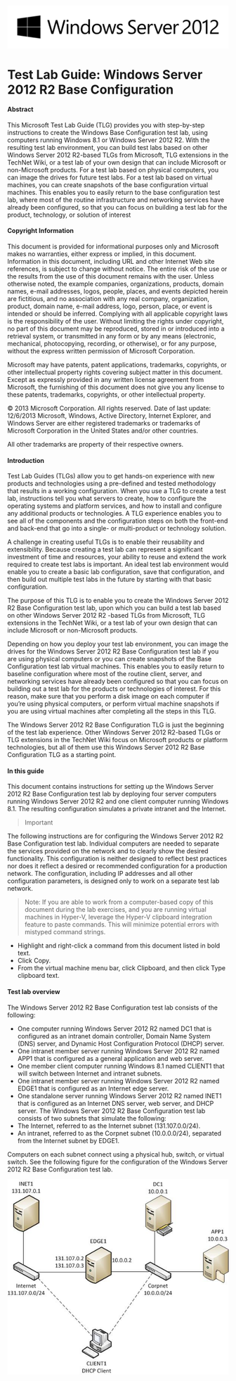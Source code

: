 ![Server2012](Server%202012%20Logo.png)
# Test Lab Guide: Windows Server 2012 R2 Base Configuration

#### Abstract

This Microsoft Test Lab Guide (TLG) provides you with step-by-step instructions to create the Windows Base Configuration test lab, using computers running Windows 8.1 or Windows Server 2012 R2. With the resulting test lab environment, you can build test labs based on other Windows Server 2012 R2-based TLGs from Microsoft, TLG extensions in the TechNet Wiki, or a test lab of your own design that can include Microsoft or non-Microsoft products. For a test lab based on physical computers, you can image the drives for future test labs. For a test lab based on virtual machines, you can create snapshots of the base configuration virtual machines. This enables you to easily return to the base configuration test lab, where most of the routine infrastructure and networking services have already been configured, so that you can focus on building a test lab for the product, technology, or solution of interest

#### Copyright Information

This document is provided for informational purposes only and Microsoft makes no warranties, either express or implied, in this document. Information in this document, including URL and other Internet Web site references, is subject to change without notice. The entire risk of the use or the results from the use of this document remains with the user. Unless otherwise noted, the example companies, organizations, products, domain names, e-mail addresses, logos, people, places, and events depicted herein are fictitious, and no association with any real company, organization, product, domain name, e-mail address, logo, person, place, or event is intended or should be inferred. Complying with all applicable copyright laws is the responsibility of the user. Without limiting the rights under copyright, no part of this document may be reproduced, stored in or introduced into a retrieval system, or transmitted in any form or by any means (electronic, mechanical, photocopying, recording, or otherwise), or for any purpose, without the express written permission of Microsoft Corporation. 

Microsoft may have patents, patent applications, trademarks, copyrights, or other intellectual property rights covering subject matter in this document. Except as expressly provided in any written license agreement from Microsoft, the furnishing of this document does not give you any license to these patents, trademarks, copyrights, or other intellectual property.

© 2013 Microsoft Corporation. All rights reserved.
Date of last update: 12/6/2013
Microsoft, Windows, Active Directory, Internet Explorer, and Windows Server are either registered trademarks or trademarks of Microsoft Corporation in the United States and/or other countries.

All other trademarks are property of their respective owners.

#### Introduction

Test Lab Guides (TLGs) allow you to get hands-on experience with new products and technologies using a pre-defined and tested methodology that results in a working configuration. When you use a TLG to create a test lab, instructions tell you what servers to create, how to configure the operating systems and platform services, and how to install and configure any additional products or technologies. A TLG experience enables you to see all of the components and the configuration steps on both the front-end and back-end that go into a single- or multi-product or technology solution.

A challenge in creating useful TLGs is to enable their reusability and extensibility. Because creating a test lab can represent a significant investment of time and resources, your ability to reuse and extend the work required to create test labs is important. An ideal test lab environment would enable you to create a basic lab configuration, save that configuration, and then build out multiple test labs in the future by starting with that basic configuration.

The purpose of this TLG is to enable you to create the Windows Server 2012 R2 Base Configuration test lab, upon which you can build a test lab based on other Windows Server 2012 R2 -based TLGs from Microsoft, TLG extensions in the TechNet Wiki, or a test lab of your own design that can include Microsoft or non-Microsoft products.

Depending on how you deploy your test lab environment, you can image the drives for the Windows Server 2012 R2 Base Configuration test lab if you are using physical computers or you can create snapshots of the Base Configuration test lab virtual machines. This enables you to easily return to baseline configuration where most of the routine client, server, and networking services have already been configured so that you can focus on building out a test lab for the products or technologies of interest. For this reason, make sure that you perform a disk image on each computer if you’re using physical computers, or perform virtual machine snapshots if you are using virtual machines after completing all the steps in this TLG.

The Windows Server 2012 R2 Base Configuration TLG is just the beginning of the test lab experience. Other Windows Server 2012 R2-based TLGs or TLG extensions in the TechNet Wiki focus on Microsoft products or platform technologies, but all of them use this Windows Server 2012 R2 Base Configuration TLG as a starting point. 

#### In this guide
This document contains instructions for setting up the Windows Server 2012 R2 Base Configuration test lab by deploying four server computers running Windows Server 2012 R2 and one client computer running Windows 8.1. The resulting configuration simulates a private intranet and the Internet.

>Important 

The following instructions are for configuring the Windows Server 2012 R2 Base Configuration test lab. Individual computers are needed to separate the services provided on the network and to clearly show the desired functionality. This configuration is neither designed to reflect best practices nor does it reflect a desired or recommended configuration for a production network. The configuration, including IP addresses and all other configuration parameters, is designed only to work on a separate test lab network.

>Note: 
>If you are able to work from a computer-based copy of this document during the lab exercises, and you are running virtual machines in Hyper-V, leverage the Hyper-V clipboard integration feature to paste commands. This will minimize potential errors with mistyped command strings.
* Highlight and right-click a command from this document listed in bold text.
* Click Copy.
* From the virtual machine menu bar, click Clipboard, and then click Type clipboard text.

#### Test lab overview
The Windows Server 2012 R2 Base Configuration test lab consists of the following:
* One computer running Windows Server 2012 R2 named DC1 that is configured as an intranet domain controller, Domain Name System (DNS) server, and Dynamic Host Configuration Protocol (DHCP) server.
* One intranet member server running Windows Server 2012 R2 named APP1 that is configured as a general application and web server.
* One member client computer running Windows 8.1 named CLIENT1 that will switch between Internet and intranet subnets.
* One intranet member server running Windows Server 2012 R2 named EDGE1 that is configured as an Internet edge server.
* One standalone server running Windows Server 2012 R2 named INET1 that is configured as an Internet DNS server, web server, and DHCP server.
The Windows Server 2012 R2 Base Configuration test lab consists of two subnets that simulate the following:
* The Internet, referred to as the Internet subnet (131.107.0.0/24).
* An intranet, referred to as the Corpnet subnet (10.0.0.0/24), separated from the Internet subnet by EDGE1.

Computers on each subnet connect using a physical hub, switch, or virtual switch. See the following figure for the configuration of the Windows Server 2012 R2 Base Configuration test lab.

![Figure 1](Server%202012%20R2%20Base%20Configuration.png)
